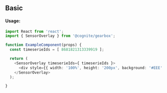 ## Basic 

<!-- STORY -->

#### Usage:

```typescript jsx
import React from 'react';
import { SensorOverlay } from '@cognite/gearbox';

function ExampleComponent(props) {
  const timeserieIds = [ 8681821313339919 ];

  return (
    <SensorOverlay timeserieIds={ timeserieIds }>
      <div style={{ width: '100%', height: '200px', background: '#EEE' }} />
    </SensorOverlay>
  );

}
```
